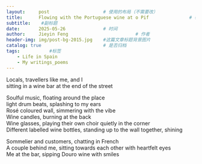 ```yaml
---
layout:     post   				    # 使用的布局（不需要改）
title:      Flowing with the Portuguese wine at o Pif				# 标题  
subtitle:    #副标题
date:       2025-05-26 				# 时间
author:     Jieyin Feng 						# 作者 
header-img: img/post-bg-2015.jpg 	#这篇文章标题背景图片
catalog: true 						# 是否归档
tags:			#标签
    - Life in Spain
    - My writings_poems
---
```

Locals, travellers like me, and I\
sitting in a wine bar at the end of the street

Soulful music, floating around the place\
light drum beats, splashing to my ears\
Rosé coloured wall, simmering with the vibe\
Wine candles, burning at the back\
Wine glasses, playing their own choir quietly in the corner\
Different labelled wine bottles, standing up to the wall together, shining 

Sommelier and customers, chatting in French\
A couple behind me, sitting towards each other with heartfelt eyes \
Me at the bar, sipping Douro wine with smiles


